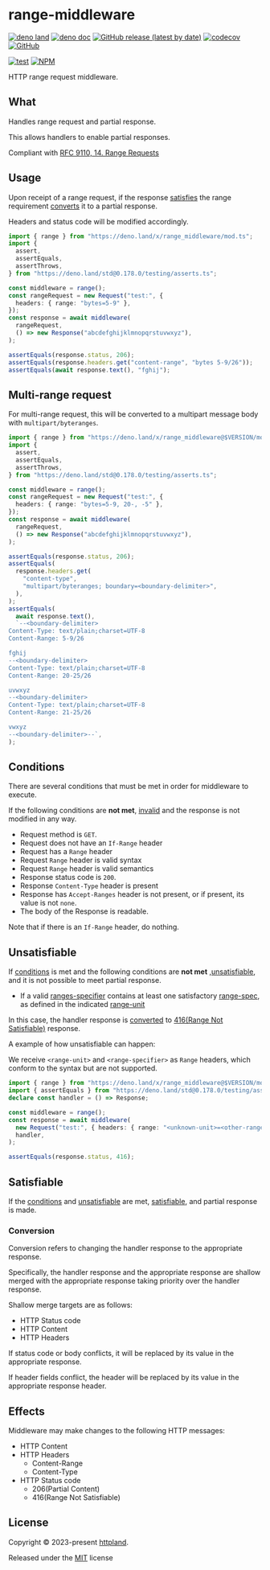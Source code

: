 # range-middleware

[![deno land](http://img.shields.io/badge/available%20on-deno.land/x-lightgrey.svg?logo=deno)](https://deno.land/x/range_middleware)
[![deno doc](https://doc.deno.land/badge.svg)](https://doc.deno.land/https/deno.land/x/range_middleware/mod.ts)
[![GitHub release (latest by date)](https://img.shields.io/github/v/release/httpland/range-middleware)](https://github.com/httpland/range-middleware/releases)
[![codecov](https://codecov.io/github/httpland/range-middleware/branch/main/graph/badge.svg?token=MNFZEQH8OK)](https://codecov.io/gh/httpland/range-middleware)
[![GitHub](https://img.shields.io/github/license/httpland/range-middleware)](https://github.com/httpland/range-middleware/blob/main/LICENSE)

[![test](https://github.com/httpland/range-middleware/actions/workflows/test.yaml/badge.svg)](https://github.com/httpland/range-middleware/actions/workflows/test.yaml)
[![NPM](https://nodei.co/npm/@httpland/range-middleware.png?mini=true)](https://nodei.co/npm/@httpland/range-middleware/)

HTTP range request middleware.

## What

Handles range request and partial response.

This allows handlers to enable partial responses.

Compliant with
[RFC 9110, 14. Range Requests](https://www.rfc-editor.org/rfc/rfc9110#section-14)

## Usage

Upon receipt of a range request, if the response [satisfies](#satisfiable) the
range requirement [converts](#conversion) it to a partial response.

Headers and status code will be modified accordingly.

```ts
import { range } from "https://deno.land/x/range_middleware/mod.ts";
import {
  assert,
  assertEquals,
  assertThrows,
} from "https://deno.land/std@0.178.0/testing/asserts.ts";

const middleware = range();
const rangeRequest = new Request("test:", {
  headers: { range: "bytes=5-9" },
});
const response = await middleware(
  rangeRequest,
  () => new Response("abcdefghijklmnopqrstuvwxyz"),
);

assertEquals(response.status, 206);
assertEquals(response.headers.get("content-range", "bytes 5-9/26"));
assertEquals(await response.text(), "fghij");
```

## Multi-range request

For multi-range request, this will be converted to a multipart message body with
`multipart/byteranges`.

```ts
import { range } from "https://deno.land/x/range_middleware@$VERSION/mod.ts";
import {
  assert,
  assertEquals,
  assertThrows,
} from "https://deno.land/std@0.178.0/testing/asserts.ts";

const middleware = range();
const rangeRequest = new Request("test:", {
  headers: { range: "bytes=5-9, 20-, -5" },
});
const response = await middleware(
  rangeRequest,
  () => new Response("abcdefghijklmnopqrstuvwxyz"),
);

assertEquals(response.status, 206);
assertEquals(
  response.headers.get(
    "content-type",
    "multipart/byteranges; boundary=<boundary-delimiter>",
  ),
);
assertEquals(
  await response.text(),
  `--<boundary-delimiter>
Content-Type: text/plain;charset=UTF-8
Content-Range: 5-9/26

fghij
--<boundary-delimiter>
Content-Type: text/plain;charset=UTF-8
Content-Range: 20-25/26

uvwxyz
--<boundary-delimiter>
Content-Type: text/plain;charset=UTF-8
Content-Range: 21-25/26

vwxyz
--<boundary-delimiter>--`,
);
```

## Conditions

There are several conditions that must be met in order for middleware to
execute.

If the following conditions are **not met**,
[invalid](https://www.rfc-editor.org/rfc/rfc9110#section-14.2-6) and the
response is not modified in any way.

- Request method is `GET`.
- Request does not have an `If-Range` header
- Request has a `Range` header
- Request `Range` header is valid syntax
- Request `Range` header is valid semantics
- Response status code is `200`.
- Response `Content-Type` header is present
- Response has `Accept-Ranges` header is not present, or if present, its value
  is not `none`.
- The body of the Response is readable.

Note that if there is an `If-Range` header, do nothing.

## Unsatisfiable

If [conditions](#conditions) is met and the following conditions are **not met**
,[unsatisfiable](https://www.rfc-editor.org/rfc/rfc9110#section-14.1.1-12), and
it is not possible to meet partial response.

- If a valid
  [ranges-specifier](https://www.rfc-editor.org/rfc/rfc9110#rule.ranges-specifier)
  contains at least one satisfactory
  [range-spec](https://www.rfc-editor.org/rfc/rfc9110#rule.ranges-specifier), as
  defined in the indicated
  [range-unit](https://www.rfc-editor.org/rfc/rfc9110#range.units)

In this case, the handler response is [converted](#conversion) to
[416(Range Not Satisfiable)](https://www.rfc-editor.org/rfc/rfc9110#status.416)
response.

A example of how unsatisfiable can happen:

We receive `<range-unit>` and `<range-specifier>` as `Range` headers, which
conform to the syntax but are not supported.

```ts
import { range } from "https://deno.land/x/range_middleware@$VERSION/mod.ts";
import { assertEquals } from "https://deno.land/std@0.178.0/testing/asserts.ts";
declare const handler = () => Response;

const middleware = range();
const response = await middleware(
  new Request("test:", { headers: { range: "<unknown-unit>=<other-range>" } }),
  handler,
);

assertEquals(response.status, 416);
```

## Satisfiable

If the [conditions](#conditions) and [unsatisfiable](#unsatisfiable) are met,
[satisfiable](https://www.rfc-editor.org/rfc/rfc9110#satisfiable), and partial
response is made.

### Conversion

Conversion refers to changing the handler response to the appropriate response.

Specifically, the handler response and the appropriate response are shallow
merged with the appropriate response taking priority over the handler response.

Shallow merge targets are as follows:

- HTTP Status code
- HTTP Content
- HTTP Headers

If status code or body conflicts, it will be replaced by its value in the
appropriate response.

If header fields conflict, the header will be replaced by its value in the
appropriate response header.

## Effects

Middleware may make changes to the following HTTP messages:

- HTTP Content
- HTTP Headers
  - Content-Range
  - Content-Type
- HTTP Status code
  - 206(Partial Content)
  - 416(Range Not Satisfiable)

## License

Copyright © 2023-present [httpland](https://github.com/httpland).

Released under the [MIT](./LICENSE) license
